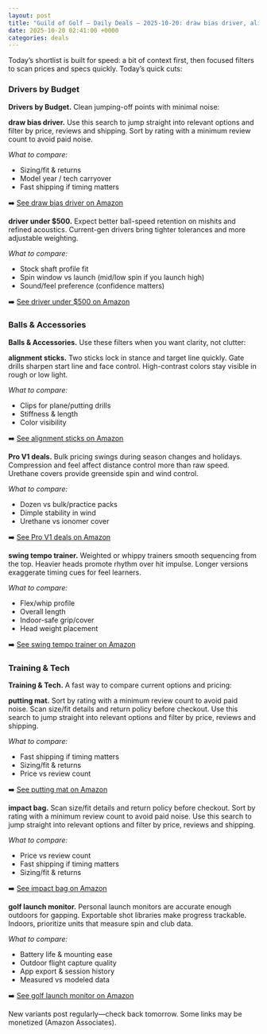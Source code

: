 ```yaml
---
layout: post
title: "Guild of Golf — Daily Deals — 2025-10-20: draw bias driver, alignment sticks, tempo trainers"
date: 2025-10-20 02:41:00 +0000
categories: deals
---
```


<!-- sig:4bb8c796 -->

Today’s shortlist is built for speed: a bit of context first, then focused filters to scan prices and specs quickly. Today’s quick cuts:

### Drivers by Budget

**Drivers by Budget.** Clean jumping-off points with minimal noise:

**draw bias driver.** Use this search to jump straight into relevant options and filter by price, reviews and shipping. Sort by rating with a minimum review count to avoid paid noise.

_What to compare:_
- Sizing/fit & returns
- Model year / tech carryover
- Fast shipping if timing matters

➡️  [See draw bias driver on Amazon](https://www.amazon.com/s?k=draw%20bias%20driver&tag=guildofgolfde-20)

**driver under $500.** Expect better ball-speed retention on mishits and refined acoustics. Current-gen drivers bring tighter tolerances and more adjustable weighting.

_What to compare:_
- Stock shaft profile fit
- Spin window vs launch (mid/low spin if you launch high)
- Sound/feel preference (confidence matters)

➡️  [See driver under $500 on Amazon](https://www.amazon.com/s?k=driver%20under%20%24500&tag=guildofgolfde-20)

### Balls & Accessories

**Balls & Accessories.** Use these filters when you want clarity, not clutter:

**alignment sticks.** Two sticks lock in stance and target line quickly. Gate drills sharpen start line and face control. High-contrast colors stay visible in rough or low light.

_What to compare:_
- Clips for plane/putting drills
- Stiffness & length
- Color visibility

➡️  [See alignment sticks on Amazon](https://www.amazon.com/s?k=alignment%20sticks&tag=guildofgolfde-20)

**Pro V1 deals.** Bulk pricing swings during season changes and holidays. Compression and feel affect distance control more than raw speed. Urethane covers provide greenside spin and wind control.

_What to compare:_
- Dozen vs bulk/practice packs
- Dimple stability in wind
- Urethane vs ionomer cover

➡️  [See Pro V1 deals on Amazon](https://www.amazon.com/s?k=pro%20v1%20deals&tag=guildofgolfde-20)

**swing tempo trainer.** Weighted or whippy trainers smooth sequencing from the top. Heavier heads promote rhythm over hit impulse. Longer versions exaggerate timing cues for feel learners.

_What to compare:_
- Flex/whip profile
- Overall length
- Indoor-safe grip/cover
- Head weight placement

➡️  [See swing tempo trainer on Amazon](https://www.amazon.com/s?k=swing%20tempo%20trainer&tag=guildofgolfde-20)

### Training & Tech

**Training & Tech.** A fast way to compare current options and pricing:

**putting mat.** Sort by rating with a minimum review count to avoid paid noise. Scan size/fit details and return policy before checkout. Use this search to jump straight into relevant options and filter by price, reviews and shipping.

_What to compare:_
- Fast shipping if timing matters
- Sizing/fit & returns
- Price vs review count

➡️  [See putting mat on Amazon](https://www.amazon.com/s?k=putting%20mat&tag=guildofgolfde-20)

**impact bag.** Scan size/fit details and return policy before checkout. Sort by rating with a minimum review count to avoid paid noise. Use this search to jump straight into relevant options and filter by price, reviews and shipping.

_What to compare:_
- Price vs review count
- Fast shipping if timing matters
- Sizing/fit & returns

➡️  [See impact bag on Amazon](https://www.amazon.com/s?k=impact%20bag&tag=guildofgolfde-20)

**golf launch monitor.** Personal launch monitors are accurate enough outdoors for gapping. Exportable shot libraries make progress trackable. Indoors, prioritize units that measure spin and club data.

_What to compare:_
- Battery life & mounting ease
- Outdoor flight capture quality
- App export & session history
- Measured vs modeled data

➡️  [See golf launch monitor on Amazon](https://www.amazon.com/s?k=golf%20launch%20monitor&tag=guildofgolfde-20)

New variants post regularly—check back tomorrow. Some links may be monetized (Amazon Associates).
